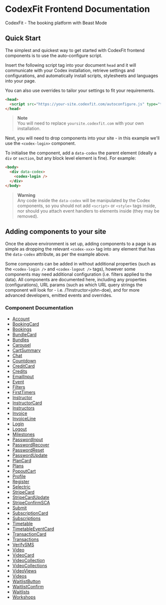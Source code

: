 # CodexFit Frontend Documentation

CodexFit - The booking platform with Beast Mode

## Quick Start

The simplest and quickest way to get started with CodexFit frontend components is to use the auto-configure script.

Insert the following script tag into your document `head` and it will communicate with your Codex installation, retrieve settings and configurations, and automatically install scripts, stylesheets and languages into your page.  

You can also use overrides to tailor your settings to fit your requirements.

```html
<head>
  <script src="https://your-site.codexfit.com/autoconfigure.js" type="text/javascript"></script>
</head>
```

> **Note**  
> You will need to replace `yoursite.codexfit.com` with your own installation.

Next, you will need to drop components into your site - in this example we'll use the `<codex-login>` component.

To initialise the component, add a `data-codex` the parent element (ideally a `div` or `section`, but any block level element is fine).  For example:

```html
<body>
  <div data-codex>
    <codex-login />
  </div>
</body>
```

> **Warning**  
> Any code inside the `data-codex` will be manipulated by the Codex components, so you should not add `<script>` or `<style>` tags inside, nor should you attach event handlers to elements inside (they may be removed).


## Adding components to your site

Once the above environment is set up, adding components to a page is as simple as dropping the relevant `<codex-xxx>` tag into any element that has the `data-codex` attribute, as per the example above.

Some components can be added in without additional properties (such as the `<codex-login />` and `<codex-logout />` tags), however some components may need additional configuration (i.e. filters applied to the data).  All components are documented here, including any properties (configurations), URL params (such as which URL query strings the component will look for - i.e. /?instructor=john-doe), and for more advanced developers, emitted events and overrides.

### Component Documentation

* [Account](Account.md)
* [BookingCard](BookingCard.md)
* [Bookings](Bookings.md)
* [BundleCard](BundleCard.md)
* [Bundles](Bundles.md)
* [Carousel](Carousel.md)
* [CartSummary](CartSummary.md)
* [Chat](Chat.md)
* [Countdown](Countdown.md)
* [CreditCard](CreditCard.md)
* [Credits](Credits.md)
* [EmailInput](EmailInput.md)
* [Event](Event.md)
* [Filters](Filters.md)
* [FirstTimers](FirstTimers.md)
* [Instructor](Instructor.md)
* [InstructorCard](InstructorCard.md)
* [Instructors](Instructors.md)
* [Invoice](Invoice.md)
* [InvoiceLine](InvoiceLine.md)
* [Login](Login.md)
* [Logout](Logout.md)
* [Milestones](Milestones.md)
* [PasswordInput](PasswordInput.md)
* [PasswordRecover](PasswordRecover.md)
* [PasswordReset](PasswordReset.md)
* [PasswordUpdate](PasswordUpdate.md)
* [PlanCard](PlanCard.md)
* [Plans](Plans.md)
* [PopoutCart](PopoutCart.md)
* [Profile](Profile.md)
* [Register](Register.md)
* [Selectric](Selectric.md)
* [StripeCard](StripeCard.md)
* [StripeCardUpdate](StripeCardUpdate.md)
* [StripeConfirmSCA](StripeConfirmSCA.md)
* [Submit](Submit.md)
* [SubscriptionCard](SubscriptionCard.md)
* [Subscriptions](Subscriptions.md)
* [Timetable](Timetable.md)
* [TimetableEventCard](TimetableEventCard.md)
* [TransactionCard](TransactionCard.md)
* [Transactions](Transactions.md)
* [VerifySMS](VerifySMS.md)
* [Video](Video.md)
* [VideoCard](VideoCard.md)
* [VideoCollection](VideoCollection.md)
* [VideoCollections](VideoCollections.md)
* [VideoViews](VideoViews.md)
* [Videos](Videos.md)
* [WaitlistButton](WaitlistButton.md)
* [WaitlistConfirm](WaitlistConfirm.md)
* [Waitlists](Waitlists.md)
* [Workshops](Workshops.md)

